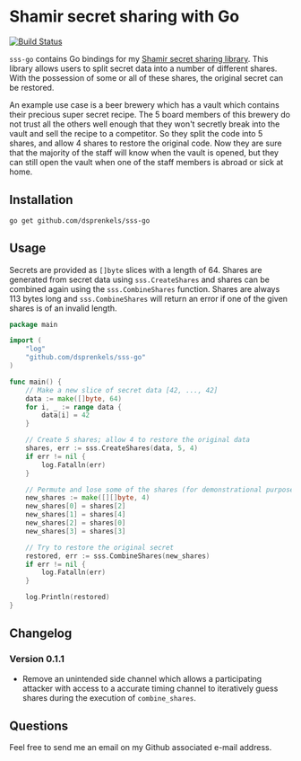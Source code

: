 # Shamir secret sharing with Go

[![Build Status](https://travis-ci.org/dsprenkels/sss-go.svg?branch=master)](https://travis-ci.org/dsprenkels/sss-go)

`sss-go` contains Go bindings for my [Shamir secret sharing library][sss].
This library allows users to split secret data into a number of different
shares. With the possession of some or all of these shares, the original secret
can be restored.

An example use case is a beer brewery which has a vault which contains their
precious super secret recipe. The 5 board members of this brewery do not trust
all the others well enough that they won't secretly break into the vault and
sell the recipe to a competitor. So they split the code into 5 shares, and
allow 4 shares to restore the original code. Now they are sure that the
majority of the staff will know when the vault is opened, but they can still
open the vault when one of the staff members is abroad or sick at home.

## Installation

```shell
go get github.com/dsprenkels/sss-go
```

## Usage

Secrets are provided as `[]byte` slices with a length of 64. Shares are
generated from secret data using `sss.CreateShares` and shares can be combined
again using the `sss.CombineShares` function. Shares are always 113 bytes long
and `sss.CombineShares` will return an error if one of the given shares is of
an invalid length.

```go
package main

import (
    "log"
    "github.com/dsprenkels/sss-go"
)

func main() {
    // Make a new slice of secret data [42, ..., 42]
    data := make([]byte, 64)
    for i, _ := range data {
        data[i] = 42
    }

    // Create 5 shares; allow 4 to restore the original data
    shares, err := sss.CreateShares(data, 5, 4)
    if err != nil {
        log.Fatalln(err)
    }

    // Permute and lose some of the shares (for demonstrational purposes)
    new_shares := make([][]byte, 4)
    new_shares[0] = shares[2]
    new_shares[1] = shares[4]
    new_shares[2] = shares[0]
    new_shares[3] = shares[3]

    // Try to restore the original secret
    restored, err := sss.CombineShares(new_shares)
    if err != nil {
        log.Fatalln(err)
    }

    log.Println(restored)
}
```

## Changelog

### Version 0.1.1

- Remove an unintended side channel which allows a participating attacker with
  access to a accurate timing channel to iteratively guess shares during the
  execution of `combine_shares`.

## Questions

Feel free to send me an email on my Github associated e-mail address.

[randombytes]: https://github.com/dsprenkels/randombytes
[sss]: https://github.com/dsprenkels/sss
